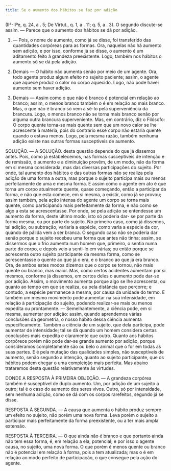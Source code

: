 ```yaml
---
title: Se o aumento dos hábitos se faz por adição
---
```


(IIª-IIªe, q. 24, a . 5; De Virtut., q. 1, a . 11; q. 5, a . 3).
  O segundo discute-se assim. — Parece que o aumento dos hábitos se dá por adição.  

1. — Pois, o nome de aumento, como já se disse, foi transferido das quantidades corpóreas para as formas. Ora, naquelas não há aumento sem adição, e por isso, conforme já se disse, o aumento é um aditamento feito à grandeza preexistente. Logo, também nos hábitos o aumento só se dá pela adição.  

2. Demais — O hábito não aumenta senão por meio de um agente. Ora, todo agente produz algum efeito no sujeito paciente; assim, o agente que aquece produz o calor no corpo aquecido. Logo, não pode haver aumento sem haver adição.  

3. Demais — Assim como o que não é branco é potencial em relação ao branco; assim, o menos branco também o é em relação ao mais branco. Mas, o que não é branco só vem a sê-lo pela superveniência da brancura. Logo, o menos branco não se torna mais branco senão por alguma outra brancura superveniente.  Mas, em contrário, diz o Filósofo: O corpo quente torna-se mais quente sem que um novo calor se lhe acrescente à matéria; pois do contrário esse corpo não estaria quente quando o estava menos. Logo, pela mesma razão, também nenhuma adição existe nas outras formas susceptíveis de aumento. 

SOLUÇÃO. — A SOLUÇÃO. desta questão depende do que já dissemos antes. Pois, como já estabelecemos, nas formas susceptíveis de intenção e de remissão, o aumento e a diminuição provêm, de um modo, não da forma em si mesma considerada, mas das diversas participações do sujeito. Por onde, tal aumento dos hábitos e das outras formas não se realiza pela adição de uma forma a outra, mas porque o sujeito participa mais ou menos perfeitamente de uma e mesma forma. E assim como o agente em ato é que torna um corpo atualmente quente, quase começando, então a participar da forma, e não que esta comece, em si mesma, a existir, como já se provou; assim também, pela ação intensa do agente um corpo se torna mais quente, como participando mais perfeitamente da forma, e não como se algo a esta se acrescentasse.  Por onde, se pela adição se entendesse um aumento da forma, deste último modo, isto só poderia dar- se por parte da forma mesma, ou por parte do sujeito. No primeiro caso, como já dissemos, tal adição, ou subtração, variaria a espécie, como varia a espécie da cor, quando de pálida vem a ser branca. O segundo caso não se poderia dar senão porque o sujeito recebeu uma forma que antes não tinha; assim, se dissermos que o frio aumenta num homem que, primeiro, o sentia numa parte do corpo, e depois veio a senti-lo em várias; ou então porque se acrescenta outro sujeito participante da mesma forma, como se acrescentasse o quente ao que já o era, e o branco ao que já era branco. Ora, de ambos estes modos dizemos que o corpo se tornou, não mais quente ou branco, mas maior.  Mas, como certos acidentes aumentam por si mesmos, conforme já dissemos, em certos deles o aumento pode dar-se por adição. Assim, o movimento aumenta porque algo se lhe acrescenta, ou quanto ao tempo em que se realiza, ou pela distância que percorre; e contudo, a espécie permanece a mesma, por causa da unidade do termo. E também um mesmo movimento pode aumentar na sua intensidade, em relação à participação do sujeito, podendo realizar-se mais ou menos expedita ou prontamente. — Semelhantemente, a ciência pode, em si mesma, aumentar por adição: assim, quando aprendemos várias conclusões da geometria, o nosso hábito dessa ciência aumenta especificamente. Também a ciência de um sujeito, que dela participa, pode aumentar de intensidade; tal se dá quando um homem considera certas conclusões mais expedita e claramente que outro.  Quanto aos hábitos corpóreos porém não pode dar-se grande aumento por adição, porque consideramos completamente são ou belo o animal que o for em todas as suas partes. E é pela mutação das qualidades simples, não susceptíveis de aumento, senão segundo a intenção, quanto ao sujeito participante, que os hábitos podem chegar o uma compleição mais perfeita.  Mas abaixo trataremos desta questão relativamente às virtudes.  

DONDE A RESPOSTA À PRIMEIRA OBJEÇÃO. — A grandeza corpórea também é susceptível de duplo aumento. Um, por adição de um sujeito a outro; tal é o caso do aumento dos seres vivos. Outro, só por intensidade, sem nenhuma adição, como se dá com os corpos rarefeitos, segundo já se disse.  

RESPOSTA À SEGUNDA. — A causa que aumenta o hábito produz sempre um efeito no sujeito, não porém uma nova forma. Leva porém o sujeito a participar mais perfeitamente da forma preexistente, ou a ter mais ampla extensão.  

RESPOSTA À TERCEIRA. — O que ainda não é branco e que portanto ainda não tem essa forma, é, em relação a ela, potencial; e por isso o agente causa, no sujeito, uma nova forma. O que porém é menos quente ou branco não é potencial em relação à forma, pois a tem atualizada; mas o é em relação ao modo perfeito de participação, o que consegue pela ação do agente.